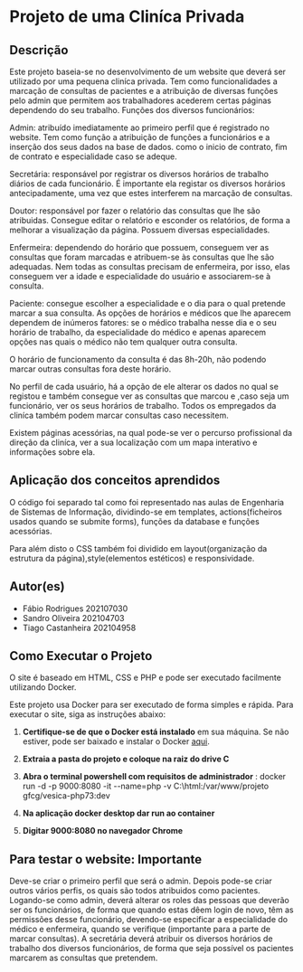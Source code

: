 # Projeto de uma Cliníca Privada

## Descrição

Este projeto baseia-se no desenvolvimento de um website que deverá ser utilizado por uma pequena cliníca privada.
Tem como funcionalidades a marcação de consultas de pacientes e a atribuição de diversas funções pelo admin que permitem aos trabalhadores acederem certas páginas dependendo do seu trabalho.
Funções dos diversos funcionários:

Admin: atribuído imediatamente ao primeiro perfil que é registrado no website. Tem como função a atribuição de funções a funcionários e a inserção dos seus dados na base de dados. como o inicio de contrato,
fim de contrato e especialidade caso se adeque.

Secretária: responsável por registrar os diversos horários de trabalho diários de cada funcionário. É importante ela registar os diversos horários antecipadamente, uma vez que estes interferem na marcação de consultas.

Doutor: responsável por fazer o relatório das consultas que lhe são atribuidas. Consegue editar o relatório e esconder os relatórios, de forma a melhorar a visualização da página. Possuem diversas especialidades.

Enfermeira: dependendo do horário que possuem, conseguem ver as consultas que foram marcadas e atribuem-se às consultas que lhe são adequadas. Nem todas as consultas precisam de enfermeira,
por isso, elas conseguem ver a idade e especialidade do usuário e associarem-se à consulta.

Paciente: consegue escolher a especialidade e o dia para o qual pretende marcar a sua consulta. As opções de horários e médicos que lhe aparecem dependem de inúmeros fatores: se o médico trabalha nesse dia e
o seu horário de trabalho, da especialidade do médico e apenas aparecem opções nas quais o médico não tem qualquer outra consulta.

O horário de funcionamento da consulta é das 8h-20h, não podendo marcar outras consultas fora deste horário.

No perfil de cada usuário, há a opção de ele alterar os dados no qual se registou e também consegue ver as consultas que marcou e ,caso seja um funcionário, ver os seus horários de trabalho.
Todos os empregados da cliníca também podem marcar consultas caso necessitem.

Existem páginas acessórias, na qual pode-se ver o percurso profissional da direção da cliníca, ver a sua localização com um mapa interativo e informações sobre ela.

## Aplicação dos conceitos aprendidos

O código foi separado tal como foi representado nas aulas de Engenharia de Sistemas de Informação, dividindo-se em templates, actions(ficheiros usados quando se submite forms), funções da database e funções acessórias.

Para além disto o CSS também foi dividido em layout(organização da estrutura da página),style(elementos estéticos) e responsividade.

## Autor(es)

- Fábio Rodrigues 202107030
- Sandro Oliveira 202104703
- Tiago Castanheira 202104958

## Como Executar o Projeto

 O site é baseado em HTML, CSS e PHP e pode ser executado facilmente utilizando Docker.

Este projeto usa Docker para ser executado de forma simples e rápida. Para executar o site, siga as instruções abaixo:

1. **Certifique-se de que o Docker está instalado** em sua máquina. Se não estiver, pode ser baixado e instalar o Docker [aqui](https://www.docker.com/get-started).

2. **Extraia a pasta do projeto e coloque na raiz do drive C** 

3. **Abra o terminal powershell com requisitos de administrador** :  docker run -d -p 9000:8080 -it --name=php -v C:\html:/var/www/projeto gfcg/vesica-php73:dev

4. **Na aplicação docker desktop dar run ao container**

5. **Digitar 9000:8080 no navegador Chrome**

## Para testar o website: Importante

Deve-se criar o primeiro perfil que será o admin. Depois pode-se criar outros vários perfis, os quais são todos atribuidos como pacientes.
Logando-se como admin, deverá alterar os roles das pessoas que deverão ser os funcionários, de forma que quando estas dêem login de novo, têm as permissões desse funcionário,
devendo-se especificar a especialidade do médico e enfermeira, quando se verifique (importante para a parte de marcar consultas).
A secretária deverá atribuir os diversos horários de trabalho dos diversos funcionários, de forma que seja possível os pacientes marcarem as consultas que pretendem.
   